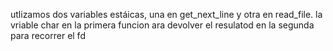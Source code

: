utlizamos dos variables estáicas, una en get_next_line y otra en read_file.
la vriable char en la primera funcion ara devolver el resulatod en la segunda para recorrer el fd